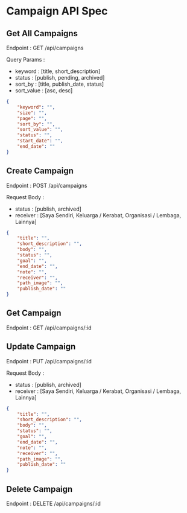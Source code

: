 # Campaign API Spec

## Get All Campaigns
Endpoint : GET /api/campaigns

Query Params :
- keyword : [title, short_description]
- status : [publish, pending, archived]
- sort_by : [title, publish_date, status]
- sort_value : [asc, desc]
```json
{
    "keyword": "",
    "size": "",
    "page": "",
    "sort_by": "",
    "sort_value": "",
    "status": "",
    "start_date": "",
    "end_date": ""
}
```

## Create Campaign
Endpoint : POST /api/campaigns

Request Body :
- status : [publish, archived]
- receiver : [Saya Sendiri, Keluarga / Kerabat, Organisasi / Lembaga, Lainnya]
```json
{
    "title": "",
    "short_description": "",
    "body": "",
    "status": "",
    "goal": "",
    "end_date": "",
    "note": "",
    "receiver": "",
    "path_image": "",
    "publish_date": ""
}
```

## Get Campaign
Endpoint : GET /api/campaigns/:id

## Update Campaign
Endpoint : PUT /api/campaigns/:id

Request Body :
- status : [publish, archived]
- receiver : [Saya Sendiri, Keluarga / Kerabat, Organisasi / Lembaga, Lainnya]
```json
{
    "title": "",
    "short_description": "",
    "body": "",
    "status": "",
    "goal": "",
    "end_date": "",
    "note": "",
    "receiver": "",
    "path_image": "",
    "publish_date": ""
}
```

## Delete Campaign
Endpoint : DELETE /api/campaigns/:id
